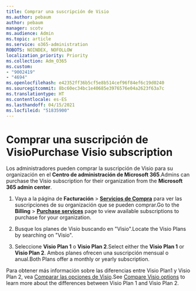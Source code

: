 ```yaml
---
title: Comprar una suscripción de Visio
ms.author: pebaum
author: pebaum
manager: scotv
ms.audience: Admin
ms.topic: article
ms.service: o365-administration
ROBOTS: NOINDEX, NOFOLLOW
localization_priority: Priority
ms.collection: Adm_O365
ms.custom:
- "9002419"
- "4694"
ms.openlocfilehash: e42352ff36b5cf5e8b514cef96f84ef6c19d0240
ms.sourcegitcommit: 8bc60ec34bc1e40685e3976576e04a2623f63a7c
ms.translationtype: HT
ms.contentlocale: es-ES
ms.lasthandoff: 04/15/2021
ms.locfileid: "51835900"
---
```

# <a name="purchase-visio-subscription"></a><span data-ttu-id="ebe6d-102">Comprar una suscripción de Visio</span><span class="sxs-lookup"><span data-stu-id="ebe6d-102">Purchase Visio subscription</span></span>

<span data-ttu-id="ebe6d-103">Los administradores pueden comprar la suscripción de Visio para su organización en el **Centro de administración de Microsoft 365**.</span><span class="sxs-lookup"><span data-stu-id="ebe6d-103">Admins can purchase the Visio subscription for their organization from the **Microsoft 365 admin center**.</span></span>

1. <span data-ttu-id="ebe6d-104">Vaya a la página de **Facturación** > **[ Servicios de Compra](https://go.microsoft.com/fwlink/p/?linkid=868433)** para ver las suscripciones de su organización que se pueden comprar.</span><span class="sxs-lookup"><span data-stu-id="ebe6d-104">Go to the **Billing** > **[Purchase services](https://go.microsoft.com/fwlink/p/?linkid=868433)** page to view available subscriptions to purchase for your organization.</span></span>

2. <span data-ttu-id="ebe6d-105">Busque los planes de Visio buscando en "Visio".</span><span class="sxs-lookup"><span data-stu-id="ebe6d-105">Locate the Visio Plans by searching on "Visio".</span></span>

3. <span data-ttu-id="ebe6d-106">Seleccione **Visio Plan 1** o **Visio Plan 2**.</span><span class="sxs-lookup"><span data-stu-id="ebe6d-106">Select either the **Visio Plan 1** or **Visio Plan 2**.</span></span> <span data-ttu-id="ebe6d-107">Ambos planes ofrecen una suscripción mensual o anual.</span><span class="sxs-lookup"><span data-stu-id="ebe6d-107">Both Plans offer a monthly or yearly subscription.</span></span>

<span data-ttu-id="ebe6d-108">Para obtener más información sobre las diferencias entre Visio Plan1 y Visio Plan 2, vea [Comparar las opciones de Visio](https://products.office.com/Visio/microsoft-visio-plans-and-pricing-compare-visio-options).</span><span class="sxs-lookup"><span data-stu-id="ebe6d-108">See [Compare Visio options](https://products.office.com/Visio/microsoft-visio-plans-and-pricing-compare-visio-options) to learn more about the differences between Visio Plan 1 and Visio Plan 2.</span></span>
